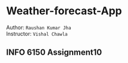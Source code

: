 # Weather-forecast-App

Author: `Raushan Kumar Jha`  
Instructor: `Vishal Chawla`
## INFO 6150 Assignment10

